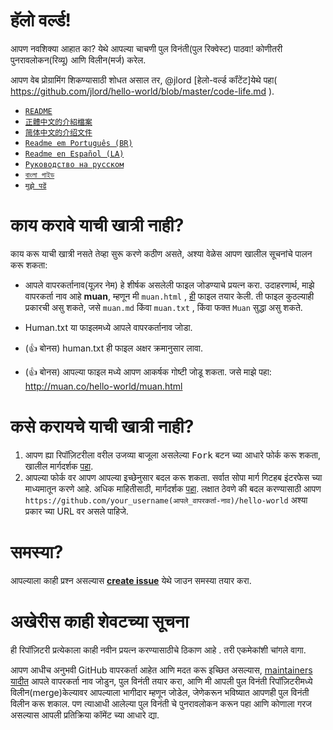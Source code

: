 #  हॅलो वर्ल्ड!

आपण नवशिक्या आहात का? येथे आपल्या चाचणी पुल विनंती(पुल रिक्वेस्ट) पाठवा! कोणीतरी पुनरावलोकन(रिव्यू) आणि विलीन(मर्ज) करेल.

आपण वेब प्रोग्रामिंग शिकण्यासाठी शोधत असाल तर, @jlord [हेलो-वर्ल्ड कॉंटेंट]येथे पहा( https://github.com/jlord/hello-world/blob/master/code-life.md ).
- [`README`](README.md)
- [`正體中文的介紹檔案`](README-zhtw.md)
- [`简体中文的介绍文件`](README-zhcn.md)
- [`Readme em Português (BR)`](README-ptBR.md)
- [`Readme en Español (LA)`](README-spLA.md)
- [`Руководство на русском`](README-ru.md)
- [`বাংলা গাইড`](README-bn.md)
- [`मुझे पढें`](README-hindi.md)

# काय करावे याची खात्री नाही?

काय करू याची खात्री नसते तेव्हा सुरू करणे कठीण असते, अश्या वेळेस आपण खालील सूचनांचे पालन करू शकता:

- आपले वापरकर्तानाव(यूज़र नेम) हे शीर्षक असलेली फाइल जोडण्याचे प्रयत्न करा. उदाहरणार्थ, माझे वापरकर्ता नाव आहे **muan**, म्हणून मी `muan.html` , [ही](https://github.com/muan/hello-world/commit/a25ce6ab6d71fa3e7311e90538eee3f797b29aec) फाइल तयार केली. ती फाइल कुठल्याही प्रकारची असु शकते, जसे  `muan.md` किंवा `muan.txt` , किंवा फक्त `Muan` सुद्धा असु शकते.

- Human.txt या फाइलमध्ये आपले वापरकर्तानाव जोडा.

- (:+1: बोनस) human.txt ही फाइल अक्षर क्रमानुसार लावा.

- (:+1: बोनस) आपल्या फाइल मध्ये आपण आकर्षक गोष्टी जोडू शकता. जसे माझे पहा: http://muan.co/hello-world/muan.html

# कसे करायचे याची खात्री नाही?

1. आपण ह्या रिपॉज़िटरीला वरील उजव्या बाजूला असलेल्या <kbd>Fork</kbd> बटन च्या आधारे फोर्क करू शकता, खालील मार्गदर्शक [पहा](https://help.github.com/articles/fork-a-repo/#fork-an-example-repository).
2. आपल्या फोर्क वर आपण आपल्या इच्छेनुसार बदल करू शकता. सर्वात सोपा मार्ग गिटहब इंटरफेस च्या माध्यमातून करणे आहे. अधिक माहितीसाठी, मार्गदर्शक [पहा](https://guides.github.com/activities/hello-world/#branch). लक्षात ठेवणे की बदल करण्यासाठी आपण `https://github.com/your_username(आपले_वापरकर्ता-नाव)/hello-world` अश्या प्रकार च्या URL वर असले पाहिजे.

# समस्या?

 आपल्याला काही प्रश्न असल्यास [**create issue**](https://github.com/muan/hello-world/issues/new) येथे जाउन समस्या तयार करा.

# अखेरीस काही शेवटच्या सूचना

ही रिपॉज़िटरी प्रत्येकाला काही नवीन प्रयत्न करण्यासाठीचे ठिकाण आहे . तरी एकमेकांशी चांगले वागा.

आपण आधीच अनुभवी GitHub वापरकर्ता आहेत आणि मदत करू इच्छित असल्यास, [maintainers यादीत](MAINTAINERS.md) आपले वापरकर्ता नाव जोडुन, पुल विनंती तयार करा, आणि मी आपली पुल विनंती रिपॉज़िटरीमध्ये विलीन(merge)केल्यावर आपल्याला भागीदार म्हणून जोडेल, जेणेकरून भविष्यात आपणही पुल विनंती विलीन करू शकाल. पण त्याआधी आलेल्या पुल विनंती चे पुनरावलोकन करून पहा आणि कोणाला गरज असल्यास आपली प्रतिक्रिया कॉमेंट च्या आधारे द्या.
